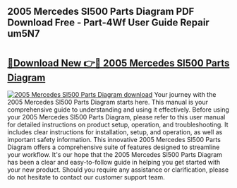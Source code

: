 ## 2005 Mercedes Sl500 Parts Diagram PDF Download Free - Part-4Wf User Guide Repair um5N7

# <h2><a href="http://dfpu6r.blite.top/?on=2005+Mercedes+Sl500+Parts+Diagram">🔗Download New 👉🔴 2005 Mercedes Sl500 Parts Diagram</a></h2>

[![2005 Mercedes Sl500 Parts Diagram download](https://i.imgur.com/lujVjoI.png)](http://dfpu6r.blite.top/?on=2005+Mercedes+Sl500+Parts+Diagram)
Your journey with the 2005 Mercedes Sl500 Parts Diagram starts here. This manual is your comprehensive guide to understanding and using it effectively. Before using your 2005 Mercedes Sl500 Parts Diagram, please refer to this user manual for detailed instructions on product setup, operation, and troubleshooting. It includes clear instructions for installation, setup, and operation, as well as important safety information. This innovative 2005 Mercedes Sl500 Parts Diagram offers a comprehensive suite of features designed to streamline your workflow. It's our hope that the 2005 Mercedes Sl500 Parts Diagram has been a clear and easy-to-follow guide in helping you get started with your new product. Should you require any assistance or clarification, please do not hesitate to contact our customer support team.
